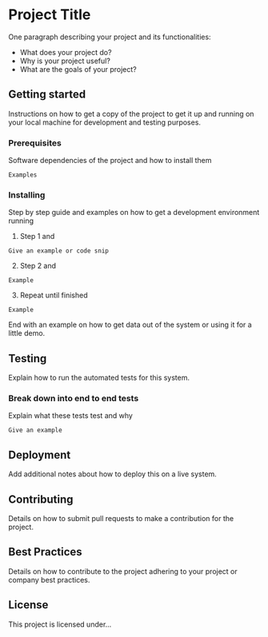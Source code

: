 # Project Title
One paragraph describing your project and its functionalities:
- What does your project do?
- Why is your project useful?
- What are the goals of your project?

## Getting started
Instructions on how to get a copy of the project to get it up and running on your local machine for development and testing purposes.

### Prerequisites
Software dependencies of the project and how to install them
```
Examples
```
### Installing
Step by step guide and examples on how to get a development environment running
1. Step 1 and
```
Give an example or code snip
```
2. Step 2 and
```
Example
```
3. Repeat until finished
```
Example
```
End with an example on how to get data out of the system or using it for a little demo.

## Testing
Explain how to run the automated tests for this system.

### Break down into end to end tests
Explain what these tests test and why
```
Give an example
```
## Deployment
Add additional notes about how to deploy this on a live system.

## Contributing
Details on how to submit pull requests to make a contribution for the project.

## Best Practices
Details on how to contribute to the project adhering to your project or company best practices.

## License
This project is licensed under...
